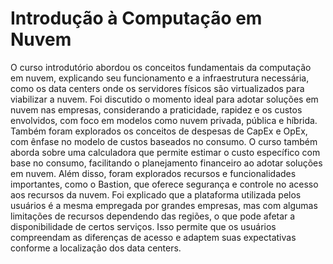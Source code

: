 # Introdução à Computação em Nuvem

O curso introdutório abordou os conceitos fundamentais da computação em nuvem, explicando seu funcionamento e a infraestrutura necessária, como os data centers onde os servidores físicos são virtualizados para viabilizar a nuvem. Foi discutido o momento ideal para adotar soluções em nuvem nas empresas, considerando a praticidade, rapidez e os custos envolvidos, com foco em modelos como nuvem privada, pública e híbrida. Também foram explorados os conceitos de despesas de CapEx e OpEx, com ênfase no modelo de custos baseados no consumo. O curso também aborda sobre uma calculadora que permite estimar o custo específico com base no consumo, facilitando o planejamento financeiro ao adotar soluções em nuvem. Além disso, foram explorados recursos e funcionalidades importantes, como o Bastion, que oferece segurança e controle no acesso aos recursos da nuvem. Foi explicado que a plataforma utilizada pelos usuários é a mesma empregada por grandes empresas, mas com algumas limitações de recursos dependendo das regiões, o que pode afetar a disponibilidade de certos serviços. Isso permite que os usuários compreendam as diferenças de acesso e adaptem suas expectativas conforme a localização dos data centers.
